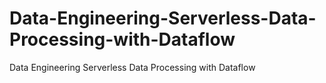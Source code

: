 # Data-Engineering-Serverless-Data-Processing-with-Dataflow
Data Engineering Serverless Data Processing with Dataflow
